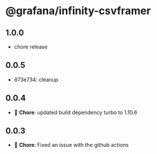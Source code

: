 # @grafana/infinity-csvframer

## 1.0.0

- chore release

## 0.0.5

- 873e734: cleanup

## 0.0.4

- 🐛 **Chore**: updated build dependency turbo to 1.10.6

## 0.0.3

- 🐛 **Chore**: Fixed an issue with the github actions
